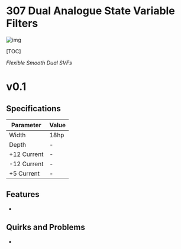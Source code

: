 # 307 Dual Analogue State Variable Filters

![img](Images/img)

[TOC]

*Flexible Smooth Dual SVFs*

# v0.1

## Specifications

|Parameter|Value|
|---------|-----|
|Width|18hp|
|Depth|-|
|+12 Current|-|
|-12 Current|-|
|+5 Current|-|

## Features

-

## Quirks and Problems

-